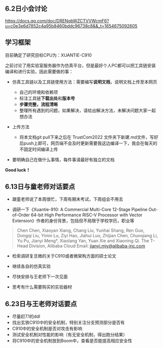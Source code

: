 ## 6.2日小会讨论

https://docs.qq.com/doc/DRENqbWZCTVVWcmF6?u=c0e3e6d7852c4a95b8460bddc96738c8&&_t=1654675092605

## 学习框架

目前确定了研究目标CPU为：XUANTIE-C910

之前讨论了用实验室服务器作为仿真平台，但是最好个人PC都可以把工具链安装编译和进行实验，因此需要做的事：

* 仿真工具链以及工具链使用方法：需要编写**说明文档**，说明文档上传至本网页
	* 自己的环境和依赖项
	* 标注工具链**下载出处**和**版本号**
	* **步骤完整，流程清晰**
	* 整理所有遇到的问题，如果解决，请给出解决方法，未解决问题大家一起想办法
	
* 上传方法
	* 将本文档git pull下来之后在 TrustCom2022 文件夹下新建.md文件，写好后push上即可，网页端不会及时更新需要我这边编译一下，我会在每天的不固定时间编译上传

* 要明确自己在做什么事情，每件事请最好有独立的文档

**Good luck！**

## 6.13日与童老师对话要点

* 跟童老师说了本周很忙，下周有期末考试，下周组会不用去

* 调研一下《Xuantie-910: A Commercial Multi-Core 12-Stage
Pipeline Out-of-Order 64-bit High Performance
RISC-V Processor with Vector Extension》作者的身份背景，包括但不局限于学校学历，职业等

> Chen Chen, Xiaoyan Xiang, Chang Liu, Yunhai Shang, Ren Guo, Dongqi Liu,
> Yimin Lu, Ziyi Hao, Jiahui Luo, Zhijian Chen, Chunqiang Li,
> Yu Pu, Jianyi Meng*, Xiaolang Yan, Yuan Xie and Xiaoning Qi.
> The T-Head Division, Alibaba Cloud
> Email: jianyi.mjy@alibaba-inc.com

* 检索调研复旦微的关于C910或者微架构方面的硕士论文

* 继续各自的仿真实验

* 尽快安排与王老师下一次见面

* 思考有什么需要购买的实验器材

## 6.23日与王老师对话要点
* 尽量赶7.1的ddl
* 找出玄铁C910中的安全机制，特别关注分支预测部分是否有
* C910中的安全机制是否对攻击有影响
* 测试安全机制对性能的影响（有无安全机制，得出跑分结果）
* 将C910中的安全机制放到Boom中，查看是否能提高相应安全性

